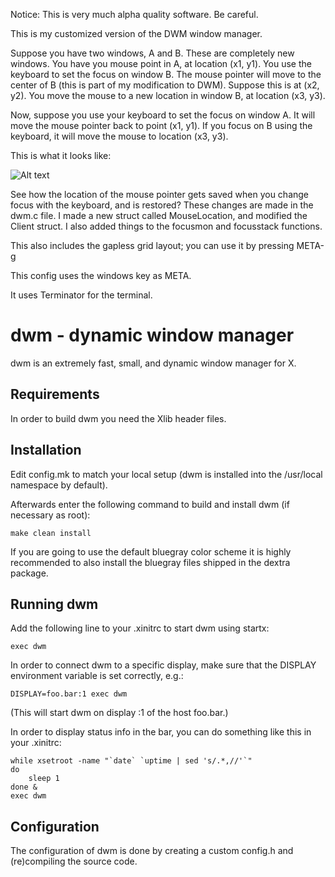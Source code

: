 Notice: This is very much alpha quality software. Be careful.


This is my customized version of the DWM window manager.

Suppose you have two windows, A and B. These are completely new windows. You have you mouse point in A, at location (x1, y1). You use the keyboard to set the focus
on window B. The mouse pointer will move to the center of B (this is part of my modification to DWM). Suppose this is at (x2, y2). You move the mouse to a new location in window B, at location (x3, y3).

Now, suppose you use your keyboard to set the focus on window A. It will move the mouse pointer back to point (x1, y1). If you focus on B using the keyboard, it will move the mouse to location (x3, y3).


This is what it looks like:


![Alt text](http://i.giphy.com/3o85g9H2yx8msdNu12.gif)


See how the location of the mouse pointer gets saved when you change focus with the keyboard, and is restored? These changes are made in the dwm.c file. I made a new struct called MouseLocation, and modified the Client struct. I also added things to the focusmon and focusstack functions.

This also includes the gapless grid layout; you can use it by pressing META-g

This config uses the windows key as META.

It uses Terminator for the terminal.


dwm - dynamic window manager
============================
dwm is an extremely fast, small, and dynamic window manager for X.


Requirements
------------
In order to build dwm you need the Xlib header files.


Installation
------------
Edit config.mk to match your local setup (dwm is installed into
the /usr/local namespace by default).

Afterwards enter the following command to build and install dwm (if
necessary as root):

    make clean install

If you are going to use the default bluegray color scheme it is highly
recommended to also install the bluegray files shipped in the dextra package.


Running dwm
-----------
Add the following line to your .xinitrc to start dwm using startx:

    exec dwm

In order to connect dwm to a specific display, make sure that
the DISPLAY environment variable is set correctly, e.g.:

    DISPLAY=foo.bar:1 exec dwm

(This will start dwm on display :1 of the host foo.bar.)

In order to display status info in the bar, you can do something
like this in your .xinitrc:

    while xsetroot -name "`date` `uptime | sed 's/.*,//'`"
    do
    	sleep 1
    done &
    exec dwm


Configuration
-------------
The configuration of dwm is done by creating a custom config.h
and (re)compiling the source code.

